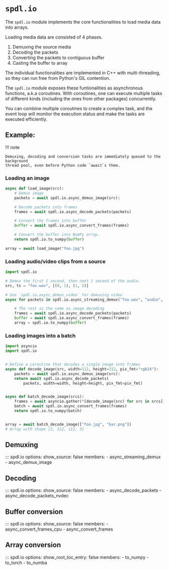 # ``spdl.io``

The `spdl.io` module implements the core functionalities to load media data into arrays.

Loading media data are consisted of 4 phases.

1. Demuxing the source media
2. Decoding the packets
3. Converting the packets to contiguous buffer
4. Casting the buffer to array

The individual functionalities are implemented in C++ with multi-threading, so they can
run free from Python's GIL contention.

The `spdl.io` module exposes these funtionalities as asynchronous functions, a.k.a coroutines.
With coroutines, one can execute multiple tasks of different kinds (including the ones from
other packages) concurrently.

You can combine multiple coroutines to create a complex task, and the event loop will monitor
the execution status and make the tasks are executed efficiently.

## Example:

!!! note

    Demuxing, decoding and conversion tasks are immediately queued to the background
    thread pool, even before Python code `await`s them.

### Loading an image

```python
async def load_image(src):
    # Demux image
    packets = await spdl.io.async_demux_image(src):

    # Decode packets into frames
    frames = await spdl.io.async_decode_packets(packets)

    # Convert the frames into buffer
    buffer = await spdl.io.async_convert_frames(frames)

    # Convert the buffer into NumPy array.
    return spdl.io.to_numpy(buffer)

array = await load_image("foo.jpg")
```

### Loading audio/video clips from a source

```python
import spdl.io

# Demux the first 1 second, then next 1 second of the audio.
src, ts = "foo.wav", [(0, 1), (1, 2)]

# Use `spdl.io.async_demux_video` for demuxing video
async for packets in spdl.io.async_streaming_demux("foo.wav", "audio", ts):

    # The rest is the same as image decoding
    frames = await spdl.io.async_decode_packets(packets)
    buffer = await spdl.io.async_convert_frames(frames)
    array = spdl.io.to_numpy(buffer)
```

### Loading images into a batch

```python
import asyncio
import spdl.io


# Define a coroutine that decodes a single image into frames
async def decode_image(src, width=112, height=112, pix_fmt="rgb24"):
    packets = await spdl.io.async_demux_image(src):
    return await spdl.io.async_decode_packets(
        packets, width=width, height=height, pix_fmt=pix_fmt)


async def batch_decode_image(srcs):
    frames = await asyncio.gather(*[decode_image(src) for src in srcs])
    batch = await spdl.io.async_convert_frames(frames)
    return spdl.io.to_numpy(batch)


array = await batch_decode_image(["foo.jpg", "bar.png"])
# Array with shape [2, 112, 112, 3]
```

## Demuxing

::: spdl.io
    options:
      show_source: false
      members:
      - async_streaming_demux
      - async_demux_image

## Decoding

::: spdl.io
    options:
      show_source: false
      members:
      - async_decode_packets
      - async_decode_packets_nvdec

## Buffer conversion

::: spdl.io
    options:
      show_source: false
      members:
      - async_convert_frames_cpu
      - async_convert_frames

## Array conversion

::: spdl.io
    options:
      show_root_toc_entry: false
      members:
      - to_numpy
      - to_torch
      - to_numba

